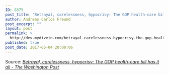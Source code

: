 ```yaml
---
ID: 8375
post_title: 'Betrayal, carelessness, hypocrisy: The GOP health-care bill has it all &#8211; The Washington Post'
author: Andreas Carlos Freund
post_excerpt: ""
layout: post
permalink: >
  http://dev.mydivein.com/betrayal-carelessness-hypocrisy-the-gop-health-care-bill-has-it-all-the-washington-post/
published: true
post_date: 2017-05-04 20:00:06
---
```

Source: <em><a href="https://www.washingtonpost.com/opinions/betrayal-carelessness-hypocrisy-the-gop-health-care-bill-has-it-all/2017/05/04/8b9e9b62-30eb-11e7-8674-437ddb6e813e_story.html?hpid=hp_no-name_opinion-card-c%3Ahomepage%2Fstory&amp;utm_term=.275ed55fb13e">Betrayal, carelessness, hypocrisy: The GOP health-care bill has it all - The Washington Post</a></em>
